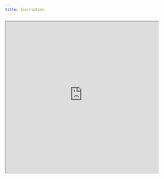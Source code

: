 ```yaml
---
title: Inscription
---
```


<iframe src="https://cdn.forms-content.sg-form.com/e6b80b5b-2f31-11ed-b2a0-92a67f03dc0f" style="width: 100%;height: 500px" />